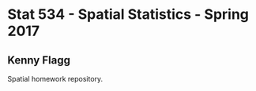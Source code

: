 Stat 534 - Spatial Statistics - Spring 2017
===========================================

Kenny Flagg
-----------

Spatial homework repository.

